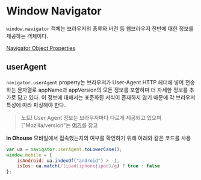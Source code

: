 # Window Navigator
`window.navigator` 객체는 브라우저의 종류와 버전 등 웹브라우저 전반에 대한 정보를 제공하는 객체이다.

[Navigator Object Properties](http://www.w3schools.com/jsref/obj_navigator.asp)

## userAgent
`navigator.userAgent` property는 브라우저가 User-Agent HTTP 헤더에 넣어 전송하는 문자열로 appName과 appVersion의 모든 정보를 포함하며 더 자세한 정보를 추가로 담고 있다. 이 정보에 대해서는 표준화된 서식이 존재하지 않기 때문에 각 브라우저 특성에 따라 파싱해야 한다.

> 노트! User Agent 정보는 브라우저마다 다르게 제공되고 있으며 ["Mozilla/version"는 [여기](http://ohgyun.com/292)를 참고

**in Ohouse**
모바일에서 접속했는지의 여부를 확인하기 위해 아래와 같은 코드를 사용
```javascript
var ua = navigator.userAgent.toLowerCase();
window.mobile = {
    isAndroid: ua.indexOf("android") > -1,
    isIos: ua.match(/(ipad|iphone|ipod)/g) ? true : false
};
```